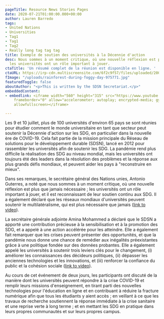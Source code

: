 ```yaml
---
pageTitle: Resource News Stories Pages
date: 2020-07-21T01:00:00.000+00:00
author: Lauren Barredo
tags:
- United Nations
- Universities
- Tag1
- Tag1
- Tag2
- Really long tag tag tag
title: Exemple de soutien des universités à la Décennie d'action
desc: Nous sommes à un moment critique, où une nouvelle réflexion est plus que jamais nécessaire ;
  les universités ont un rôle important à jouer.
ctaTitle: 'Un résumé complet de la réunion est disponible en ligne. '
ctaURL: https://irp-cdn.multiscreensite.com/6f2c9f57/files/uploaded/200716%20Summary%20University%20Sector%20Support%20to%20SDGs.pdf
fImage: "/uploads/rainforest-during-foggy-day-975771.jpg"
featuredToggle: false
aboutAuthor: "<p>This is written by the SDSN Secretariat.</p>"
embeddedContent:
- embedlink: <iframe width="560" height="315" src="https://www.youtube.com/embed/2JSRLGzCYO0"
    frameborder="0" allow="accelerometer; autoplay; encrypted-media; gyroscope; picture-in-picture"
    allowfullscreen></iframe>

---
```

Les 9 et 10 juillet, plus de 100 universités d'environ 65 pays se sont réunies pour étudier comment le monde universitaire en tant que secteur peut soutenir la Décennie d'action sur les SDG, en particulier dans la nouvelle ère de COVID-19. Cela fait partie de la mission principale du Réseau de solutions pour le développement durable (SDSN), lancé en 2012 pour rassembler les universités afin de soutenir les SDG. La pandémie rend plus difficile la réalisation des SDG au niveau mondial, mais les universités ont toujours été des leaders dans la résolution des problèmes et la réponse aux plus grands défis mondiaux, et peuvent aider les pays à "reconstruire en mieux".

Dans ses remarques, le secrétaire général des Nations unies, Antonio Guterres, a noté que nous sommes à un moment critique, où une nouvelle réflexion est plus que jamais nécessaire ; les universités ont un rôle important à jouer, et il est reconnaissant de leur soutien continu aux SDG. Il a également déclaré que les réseaux mondiaux d'universités peuvent soutenir le multilatéralisme, qui est plus nécessaire que jamais ([link to video](https://youtu.be/5d0b31x0bRc "Link: https://youtu.be/5d0b31x0bRc")).

La secrétaire générale adjointe Amina Mohammed a déclaré que le SDSN a apporté une contribution précieuse à la sensibilisation et à la promotion des SDG, et a appelé à une action accélérée pour les atteindre. Elle a également fait remarquer que les crises peuvent présenter des opportunités, et que la pandémie nous donne une chance de remédier aux inégalités préexistantes grâce à une politique fondée sur des données probantes. Elle a également appelé les universités à soutenir trois leviers clés pour le changement, (i) améliorer les connaissances des décideurs politiques, (ii) dépasser les anciennes technologies et les innovations, et (iii) renforcer la confiance du public et la cohésion sociale ([link to video](https://youtu.be/2JSRLGzCYO0 "Link: https://youtu.be/2JSRLGzCYO0")).

Au cours de cet événement de deux jours, les participants ont discuté de la manière dont les universités peuvent répondre à la crise COVID-19 et remplir leurs missions d'enseignement, en tirant parti des nouvelles technologies pour l'éducation en ligne et en contribuant à réduire la fracture numérique afin que tous les étudiants y aient accès ; en veillant à ce que les travaux de recherche soutiennent la réponse immédiate à la crise sanitaire et une reprise verte à long terme ; et en mettant les SDG en pratique dans leurs propres communautés et sur leurs propres campus.
